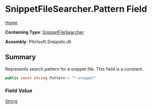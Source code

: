 # SnippetFileSearcher\.Pattern Field

[Home](../../../../README.md)

**Containing Type**: [SnippetFileSearcher](../README.md)

**Assembly**: Pihrtsoft\.Snippets\.dll

## Summary

Represents search pattern for a snippet file\. This field is a constant\.

```csharp
public const string Pattern = "*.snippet"
```

### Field Value

[String](https://docs.microsoft.com/en-us/dotnet/api/system.string)

